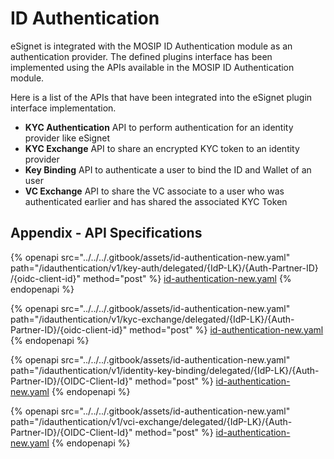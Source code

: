 # ID Authentication

eSignet is integrated with the MOSIP ID Authentication module as an authentication provider. The defined plugins interface has been implemented using the APIs available in the MOSIP ID Authentication module.

Here is a list of the APIs that have been integrated into the eSignet plugin interface implementation.

* **KYC Authentication** API to perform authentication for an identity provider like eSignet
* **KYC Exchange** API to share an encrypted KYC token to an identity provider
* **Key Binding** API to authenticate a user to bind the ID and Wallet of an user
* **VC Exchange** API to share the VC associate to a user who was authenticated earlier and has shared the associated KYC Token

## Appendix - API Specifications

{% openapi src="../../../.gitbook/assets/id-authentication-new.yaml" path="/idauthentication/v1/key-auth/delegated/{IdP-LK}​/{Auth-Partner-ID}​/{oidc-client-id}" method="post" %}
[id-authentication-new.yaml](../../../.gitbook/assets/id-authentication-new.yaml)
{% endopenapi %}

{% openapi src="../../../.gitbook/assets/id-authentication-new.yaml" path="/idauthentication/v1/kyc-exchange/delegated/{IdP-LK}​/{Auth-Partner-ID}​/{oidc-client-id}" method="post" %}
[id-authentication-new.yaml](../../../.gitbook/assets/id-authentication-new.yaml)
{% endopenapi %}

{% openapi src="../../../.gitbook/assets/id-authentication-new.yaml" path="/idauthentication/v1/identity-key-binding/delegated/{IdP-LK}/{Auth-Partner-ID}/{OIDC-Client-Id}" method="post" %}
[id-authentication-new.yaml](../../../.gitbook/assets/id-authentication-new.yaml)
{% endopenapi %}

{% openapi src="../../../.gitbook/assets/id-authentication-new.yaml" path="/idauthentication/v1/vci-exchange/delegated/{IdP-LK}/{Auth-Partner-ID}/{OIDC-Client-Id}" method="post" %}
[id-authentication-new.yaml](../../../.gitbook/assets/id-authentication-new.yaml)
{% endopenapi %}
